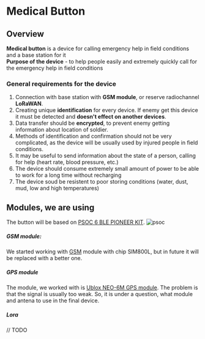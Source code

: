 # Medical Button

## Overview
**Medical button** is a device for calling emergency help in field conditions and a base station for it  
**Purpose of the device** - to help people easily and extremely quickly call for the emergency help in field conditions

### General requirements for the device

1. Connection with base station with **GSM module**, or reserve radiochannel **LoRaWAN**.
2. Creating unique **identification** for every device. If enemy get this device it must be detected and **doesn't effect on another devices**.
3. Data transfer should be **encrypted**, to prevent enemy getting information about location of soldier.
4. Methods of identification and confirmation should not be very complicated, as the device will be usually used by injured people in field conditions.
5. It may be useful to send information about the state of a person, calling for help (heart rate, blood pressure, etc.)
6. The device should consume extremely small amount of power to be able to work for a long time without recharging
7. The device soud be resistent to poor storing conditions (water, dust, mud, low and high temperatures)

## Modules, we are using
The button will be based on [PSOC 6 BLE PIONEER KIT](https://www.cypress.com/documentation/development-kitsboards/psoc-6-ble-pioneer-kit-cy8ckit-062-ble).
![psoc](https://user-images.githubusercontent.com/35429810/71412816-fb660980-2657-11ea-8a27-c2d4c0a31732.png)


##### GSM module:
We started working with [GSM](https://www.faranux.com/product/sim800l-v2-0-5v-wirelessgsm-gprs-module-quad-band/) module with chip SIM800L, but in future it will be replaced with a better one.
##### GPS module
The module, we worked with is [Ublox NEO-6M GPS module](https://www.electroschematics.com/neo-6m-gps-module/). The problem is that the signal is usually too weak. So, it is under a question, what module and antena to use in the final device.
##### Lora
// TODO

